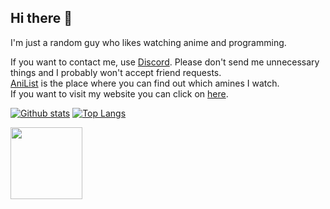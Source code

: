 ## Hi there 👋
I'm just a random guy who likes watching anime and programming.

If you want to contact me, use [Discord](https://discord.com/users/374173830819872789). Please don't send me unnecessary things and I probably won't accept friend requests.\
[AniList](https://anilist.co/user/StoneRed) is the place where you can find out which amines I watch.\
If you want to visit my website you can click on [here](https://stone-red-code.github.io/).



[![Github stats](https://github-readme-stats.vercel.app/api?username=Stone-Red-Code&show_icons=true&bg_color=0D1117&theme=dark&hide_border=true&count_private=true)](https://github.com/anuraghazra/github-readme-stats)
[![Top Langs](https://github-readme-stats.vercel.app/api/top-langs/?username=Stone-Red-Code&bg_color=0D1117&theme=dark&hide_border=true&layout=compact)](https://github.com/anuraghazra/github-readme-stats)

<img src="https://user-images.githubusercontent.com/56473591/116434160-76da5b00-a84a-11eb-9d21-ee947e099dd8.png" width="115">

